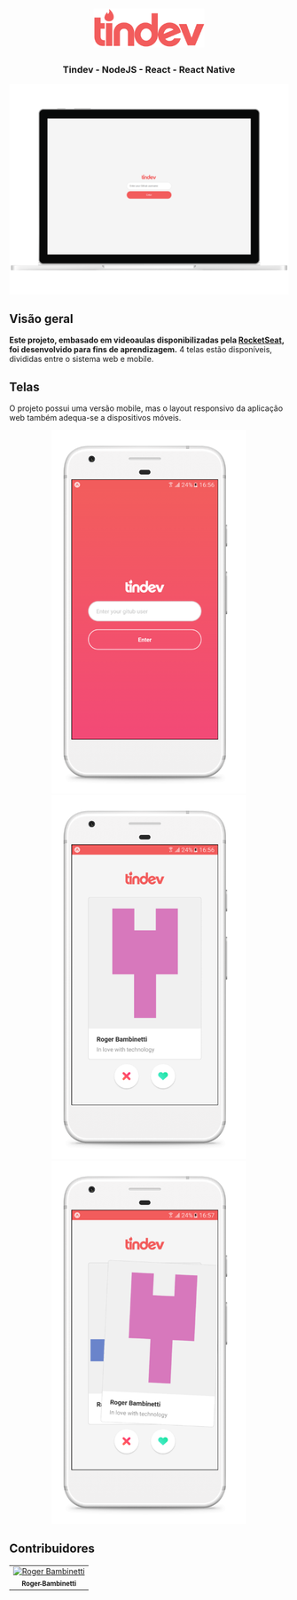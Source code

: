 
<h1 align="center">
<img
		width="200"
		src="https://github.com/RogerBambinetti/tindev-nodejs-react-react-native/blob/master/preview/logo.png">
</h1>
<h3 align="center">
	Tindev - NodeJS - React - React Native
</h3>

<p align="center">
<img
		width="700"
		src="https://github.com/RogerBambinetti/tindev-nodejs-react-react-native/blob/master/preview/Screenshot0.png">
</p>

## Visão geral

**Este projeto, embasado em videoaulas disponibilizadas pela [RocketSeat](https://github.com/Rocketseat), foi desenvolvido para fins de aprendizagem.** 4 telas estão disponíveis, divididas entre o sistema web e mobile.

## Telas

O projeto possui uma versão mobile, mas o layout responsivo da aplicação web também adequa-se a dispositivos móveis.

<p align="center">
<img
		width="350"
		src="https://github.com/RogerBambinetti/tindev-nodejs-react-react-native/blob/master/preview/Screenshot3.png">
<img
		width="350"
		src="https://github.com/RogerBambinetti/tindev-nodejs-react-react-native/blob/master/preview/Screenshot1.png">
<img
		width="350"
		src="https://github.com/RogerBambinetti/tindev-nodejs-react-react-native/blob/master/preview/Screenshot2.png">
</p>

## Contribuidores

<table>
  <tr>
<td align="center"><a href="https://github.com/RogerBambinetti"><img src="https://avatars0.githubusercontent.com/u/50684839?s=460&v=4" width="100px;" alt="Roger Bambinetti"/><br /><sub><b>Roger Bambinetti</b></sub></a></td>
  </tr>
</table>
